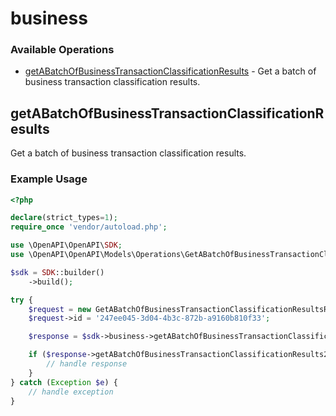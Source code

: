 # business

### Available Operations

* [getABatchOfBusinessTransactionClassificationResults](#getabatchofbusinesstransactionclassificationresults) - Get a batch of business transaction classification results.

## getABatchOfBusinessTransactionClassificationResults

Get a batch of business transaction classification results.

### Example Usage

```php
<?php

declare(strict_types=1);
require_once 'vendor/autoload.php';

use \OpenAPI\OpenAPI\SDK;
use \OpenAPI\OpenAPI\Models\Operations\GetABatchOfBusinessTransactionClassificationResultsRequest;

$sdk = SDK::builder()
    ->build();

try {
    $request = new GetABatchOfBusinessTransactionClassificationResultsRequest();
    $request->id = '247ee045-3d04-4b3c-872b-a9160b810f33';

    $response = $sdk->business->getABatchOfBusinessTransactionClassificationResults($request);

    if ($response->getABatchOfBusinessTransactionClassificationResults200ApplicationJSONObject !== null) {
        // handle response
    }
} catch (Exception $e) {
    // handle exception
}
```
